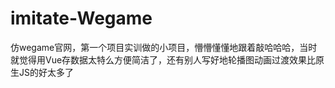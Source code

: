 # imitate-Wegame
仿wegame官网，第一个项目实训做的小项目，懵懵懂懂地跟着敲哈哈哈，当时就觉得用Vue存数据太特么方便简洁了，还有别人写好地轮播图动画过渡效果比原生JS的好太多了
